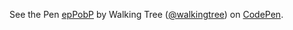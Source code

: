 <p data-height="268" data-theme-id="0" data-slug-hash="epPobP" data-default-tab="result" data-user="walkingtree" class='codepen'>See the Pen <a href='http://codepen.io/walkingtree/pen/epPobP/'>epPobP</a> by Walking Tree (<a href='http://codepen.io/walkingtree'>@walkingtree</a>) on <a href='http://codepen.io'>CodePen</a>.</p>
<script async src="//assets.codepen.io/assets/embed/ei.js"></script>
